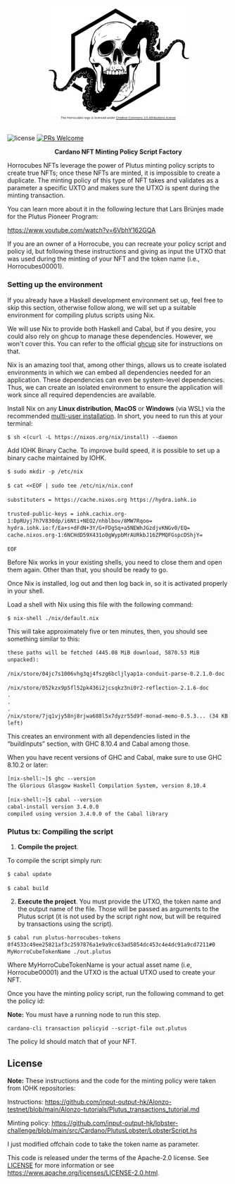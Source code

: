 <p align="center">
  <img align="middle" src=
  "https://github.com/Horrocubes/horrocubes-signature-validator/blob/main/assets/horrologo_black.png"
  height="250" /></br>
  <sup><sup><sup><sup>The Horrocubes logo is licensed under
  <a href="https://creativecommons.org/licenses/by/3.0/">Creative
  Commons 3.0 Attributions license</a></sup></sup></sup></sup>
</p>
 
 ![license](https://img.shields.io/badge/license-APACHE-blue.svg?longCache=true&style=flat) 
 [![PRs Welcome](https://img.shields.io/badge/PRs-welcome-brightgreen.svg?longCache=true&style=flat)](http://makeapullrequest.com)
 
<p align="center"><b>Cardano NFT Minting Policy Script Factory</b></p>

Horrocubes NFTs leverage the power of Plutus minting policy scripts to create true NFTs; once these NFTs are minted, it is impossible to create a duplicate. The minting policy of this type of NFT takes and validates as a parameter a specific UXTO and makes sure the UTXO is spent during the minting transaction.

You can learn more about it in the following lecture that Lars Brünjes made for the Plutus Pioneer Program:

https://www.youtube.com/watch?v=6VbhY162GQA


If you are an owner of a Horrocube, you can recreate your policy script and policy id, but following these instructions and giving as input the UTXO that was used during the minting of your NFT and the token name (i.e., Horrocubes00001).

### Setting up the environment

If you already have a Haskell development environment set up, feel free to skip this section, otherwise follow along, we will set up a suitable environment for compiling plutus scripts using Nix.

  

We will use Nix to provide both Haskell and Cabal, but if you desire, you could also rely on ghcup to manage these dependencies. However, we won't cover this. You can refer to the official [ghcup](https://gitlab.haskell.org/haskell/ghcup-hs) site for instructions on that.

  

Nix is an amazing tool that, among other things, allows us to create isolated environments in which we can embed all dependencies needed for an application. These dependencies can even be system-level dependencies. Thus, we can create an isolated environment to ensure the application will work since all required dependencies are available.

  
  

Install Nix on any **Linux distribution**, **MacOS** or **Windows** (via WSL) via the recommended [multi-user installation](https://nixos.org/manual/nix/stable/#chap-installation). In short, you need to run this at your terminal:

```
$ sh <(curl -L https://nixos.org/nix/install) --daemon
```

Add IOHK Binary Cache. To improve build speed, it is possible to set up a binary cache maintained by IOHK.

  
```
$ sudo mkdir -p /etc/nix

$ cat <<EOF | sudo tee /etc/nix/nix.conf

substituters = https://cache.nixos.org https://hydra.iohk.io

trusted-public-keys = iohk.cachix.org-1:DpRUyj7h7V830dp/i6Nti+NEO2/nhblbov/8MW7Rqoo= hydra.iohk.io:f/Ea+s+dFdN+3Y/G+FDgSq+a5NEWhJGzdjvKNGv0/EQ= cache.nixos.org-1:6NCHdD59X431o0gWypbMrAURkbJ16ZPMQFGspcDShjY=

EOF
```
  

Before Nix works in your existing shells, you need to close them and open them again. Other than that, you should be ready to go.

Once Nix is installed, log out and then log back in, so it is activated properly in your shell.

Load a shell with Nix using this file with the following command:
```
$ nix-shell ./nix/default.nix
```  

This will take approximately five or ten minutes, then, you should see something similar to this:
```
these paths will be fetched (445.08 MiB download, 5870.53 MiB unpacked):

/nix/store/04jc7s1006vhg3qj4fszg6bcljlyap1a-conduit-parse-0.2.1.0-doc

/nix/store/052kzx9p5fl52pk436i2jcsqkz3ni0r2-reflection-2.1.6-doc
.
.
.
/nix/store/7jq1vjy58nj8rjwa688l5x7dyzr55d9f-monad-memo-0.5.3... (34 KB left)

```

This creates an environment with all dependencies listed in the “buildInputs” section, with GHC 8.10.4 and Cabal among those.


When you have recent versions of GHC and Cabal, make sure to use GHC 8.10.2 or later:

```
[nix-shell:~]$ ghc --version
The Glorious Glasgow Haskell Compilation System, version 8.10.4

[nix-shell:~]$ cabal --version
cabal-install version 3.4.0.0
compiled using version 3.4.0.0 of the Cabal library

```

### Plutus tx: Compiling the script

1. **Compile the project**. 
 
 To compile the script simply run:
 
```
$ cabal update

$ cabal build
```

2. **Execute the project**. You must provide the UTXO, the token name and the output name of the file. Those will be passed as arguments to the Plutus script (it is not used by the script right now, but will be required by transactions using the script). 

```
$ cabal run plutus-horrocubes-tokens 0f4533c49ee25821af3c2597876a1e9a9cc63ad5054dc453c4e4dc91a9cd7211#0 MyHorroCubeTokenName ./out.plutus
```
Where MyHorroCubeTokenName is your actual asset name (i.e, Horrocube00001) and the UTXO is the actual UTXO used to create your NFT.

Once you have the minting policy script, run the following command to get the policy id:

<b>Note:</b> You must have a running node to run this step.

```
cardano-cli transaction policyid --script-file out.plutus
```
The policy Id should match that of your NFT.


License
-------

<b>Note:</b> These instructions and the code for the minting policy were taken from IOHK repositories:

Instructions:
https://github.com/input-output-hk/Alonzo-testnet/blob/main/Alonzo-tutorials/Plutus_transactions_tutorial.md

Minting policy:
https://github.com/input-output-hk/lobster-challenge/blob/main/src/Cardano/PlutusLobster/LobsterScript.hs

I just modified offchain code to take the token name as parameter.

This code is released under the terms of the Apache-2.0 license. See [LICENSE](LICENSE) for more
information or see https://www.apache.org/licenses/LICENSE-2.0.html.
